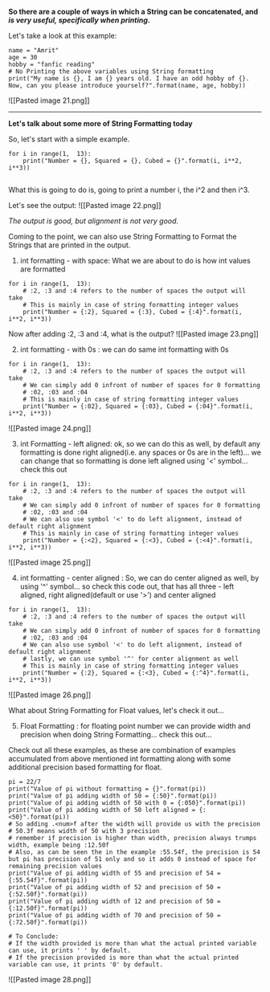 **So there are a couple of ways in which a String can be concatenated, and *is very useful, specifically when printing*.**

Let's take a look at this example:
```
name = "Amrit"
age = 30
hobby = "fanfic reading"
# No Printing the above variables using String formatting
print("My name is {}, I am {} years old. I have an odd hobby of {}. Now, can you please introduce yourself?".format(name, age, hobby))

```

![[Pasted image 21.png]]

***

**Let's talk about some more of String Formatting today**

So, let's start with a simple example.
```
for i in range(1,  13):
    print("Number = {}, Squared = {}, Cubed = {}".format(i, i**2, i**3))
    
```

What this is going to do is, going to print a number i, the i^2 and then i^3.

Let's see the output:
![[Pasted image 22.png]]

*The output is good, but alignment is not very good.*

Coming to the point, we can also use String Formatting to Format the Strings that are printed in the output.

1. int formatting - with space: What we are about to do is how int values are formatted
```
for i in range(1,  13):
    # :2, :3 and :4 refers to the number of spaces the output will take
    # This is mainly in case of string formatting integer values
    print("Number = {:2}, Squared = {:3}, Cubed = {:4}".format(i, i**2, i**3))

```

Now after adding :2, :3 and :4, what is the output?
![[Pasted image 23.png]]

2. int formatting - with 0s : we can do same int formatting with 0s
```
for i in range(1,  13):
    # :2, :3 and :4 refers to the number of spaces the output will take
    # We can simply add 0 infront of number of spaces for 0 formatting
    # :02, :03 and :04
    # This is mainly in case of string formatting integer values
    print("Number = {:02}, Squared = {:03}, Cubed = {:04}".format(i, i**2, i**3))

```

![[Pasted image 24.png]]

3. int Formatting - left aligned: ok, so we can do this as well, by default any formatting is done right aligned(i.e. any spaces or 0s are in the left)... we can change that so formatting is done left aligned using '<' symbol... check this out
```
for i in range(1,  13):
    # :2, :3 and :4 refers to the number of spaces the output will take
    # We can simply add 0 infront of number of spaces for 0 formatting
    # :02, :03 and :04
    # We can also use symbol '<' to do left alignment, instead of default right alignment
    # This is mainly in case of string formatting integer values
    print("Number = {:<2}, Squared = {:<3}, Cubed = {:<4}".format(i, i**2, i**3))

```

![[Pasted image 25.png]]

4. int formatting - center aligned : So, we can do center aligned as well, by using '^' symbol... so check this code out, that has all three - left aligned, right aligned(default or use '>') and center aligned
```
for i in range(1,  13):
    # :2, :3 and :4 refers to the number of spaces the output will take
    # We can simply add 0 infront of number of spaces for 0 formatting
    # :02, :03 and :04
    # We can also use symbol '<' to do left alignment, instead of default right alignment
    # lastly, we can use symbol '^' for center alignment as well
    # This is mainly in case of string formatting integer values
    print("Number = {:2}, Squared = {:<3}, Cubed = {:^4}".format(i, i**2, i**3))
```

![[Pasted image 26.png]]

What about String Formatting for Float values, let's check it out...

5. Float Formatting : for floating point number we can provide width and precision when doing String Formatting... check this out...

Check out all these examples, as these are combination of examples accumulated from above mentioned int formatting along with some additional precision based formatting for float.
```
pi = 22/7
print("Value of pi without formatting = {}".format(pi))
print("Value of pi adding width of 50 = {:50}".format(pi))
print("Value of pi adding width of 50 with 0 = {:050}".format(pi))
print("Value of pi adding width of 50 left aligned = {:<50}".format(pi))
# So adding .<num>f after the width will provide us with the precision
# 50.3f means width of 50 with 3 precision
# remember if precision is higher than width, precision always trumps width, example being :12.50f
# Also, as can be seen the in the example :55.54f, the precision is 54 but pi has precision of 51 only and so it adds 0 instead of space for remaining precision values
print("Value of pi adding width of 55 and precision of 54 = {:55.54f}".format(pi))
print("Value of pi adding width of 52 and precision of 50 = {:52.50f}".format(pi))
print("Value of pi adding width of 12 and precision of 50 = {:12.50f}".format(pi))
print("Value of pi adding width of 70 and precision of 50 = {:72.50f}".format(pi))

# To Conclude:
# If the width provided is more than what the actual printed variable can use, it prints ' ' by default.
# If the precision provided is more than what the actual printed variable can use, it prints '0' by default.
```
![[Pasted image 28.png]]

